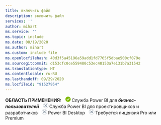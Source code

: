 ```yaml
---
title: включить файл
description: включить файл
services: ''
author: mihart
ms.service: ''
ms.topic: include
ms.date: 08/19/2020
ms.author: mihart
ms.custom: include file
ms.openlocfilehash: 40d3f5a45196a59add1fd7765f5dbae500cf079e
ms.sourcegitcommit: d153cfc0ce559480c53ec48153a7e131b7a31542
ms.translationtype: HT
ms.contentlocale: ru-RU
ms.lasthandoff: 09/29/2020
ms.locfileid: "91527954"
---
```

<Token>**ОБЛАСТЬ ПРИМЕНЕНИЯ:** ![Применяется](media/yes.png)Служба Power BI для ***бизнес-пользователей*** ![Не применяется](media/no.png)Служба Power BI для проектировщиков и разработчиков ![Не применяется](media/no.png)Power BI Desktop ![Не применяется](media/no.png)Требуется лицензия Pro или Premium   </Token>